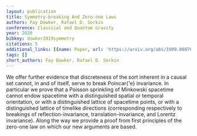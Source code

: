 ```yaml
---
layout: publication
title: Symmetry-breaking And Zero-one Laws
authors: Fay Dowker, Rafael D. Sorkin
conference: Classical and Quantum Gravity
year: 2020
bibkey: dowker2019symmetry
citations: 5
additional_links: [{name: Paper, url: 'https://arxiv.org/abs/1909.06070'}]
tags: []
short_authors: Fay Dowker, Rafael D. Sorkin
---
```

We offer further evidence that discreteness of the sort inherent in a causal
set cannot, in and of itself, serve to break Poincar\{\'e\} invariance. In
particular we prove that a Poisson sprinkling of Minkowski spacetime cannot
endow spacetime with a distinguished spatial or temporal orientation, or with a
distinguished lattice of spacetime points, or with a distinguished lattice of
timelike directions (corresponding respectively to breakings of
reflection-invariance, translation-invariance, and Lorentz invariance). Along
the way we provide a proof from first principles of the zero-one law on which
our new arguments are based.